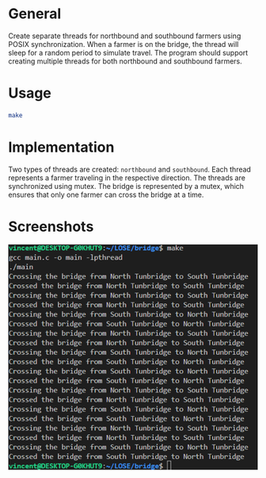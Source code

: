 # General
Create separate threads for northbound and southbound farmers using POSIX synchronization. When a farmer is on the bridge, the thread will sleep for a random period to simulate travel. The program should support creating multiple threads for both northbound and southbound farmers.

# Usage
```bash
make
```

# Implementation
Two types of threads are created: `northbound` and `southbound`. Each thread represents a farmer traveling in the respective direction. The threads are synchronized using mutex. The bridge is represented by a mutex, which ensures that only one farmer can cross the bridge at a time. 

# Screenshots
![alt text](image.png)